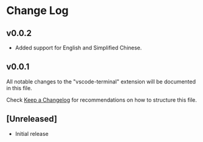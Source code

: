 # Change Log

## v0.0.2

-   Added support for English and Simplified Chinese.

## v0.0.1

All notable changes to the "vscode-terminal" extension will be documented in this file.

Check [Keep a Changelog](http://keepachangelog.com/) for recommendations on how to structure this file.

## [Unreleased]

- Initial release